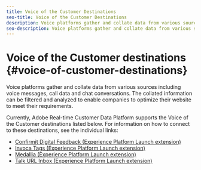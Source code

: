 ```yaml
---
title: Voice of the Customer Destinations
seo-title: Voice of the Customer Destinations
description: Voice platforms gather and collate data from various sources including voice messages, call data and chat conversations. The collated information can be filtered and analyzed to enable companies to optimize their website to meet their requirements.
seo-description: Voice platforms gather and collate data from various sources including voice messages, call data and chat conversations. The collated information can be filtered and analyzed to enable companies to optimize their website to meet their requirements.
---
```


# Voice of the Customer destinations {#voice-of-customer-destinations}

Voice platforms gather and collate data from various sources including voice messages, call data and chat conversations. The collated information can be filtered and analyzed to enable companies to optimize their website to meet their requirements.

Currently, Adobe Real-time Customer Data Platform supports the Voice of the Customer destinations listed below. For information on how to connect to these destinations, see the individual links:

* [Confirmit Digital Feedback (Experience Platform Launch extension)](confirmit-digital-feedback-extension.md)
* [Invoca Tags (Experience Platform Launch extension)](/help/rtcdp/destinations/invoca-extension.md)
* [Medallia (Experience Platform Launch extension)](medallia-extension.md)
* [Talk URL Inbox (Experience Platform Launch extension)](talkurl-extension.md)